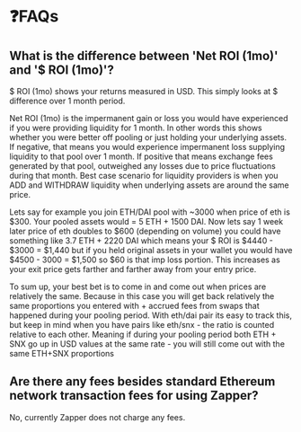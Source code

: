 # ❓FAQs

## What is the difference between 'Net ROI \(1mo\)' and '$ ROI \(1mo\)'?

$ ROI \(1mo\) shows your returns measured in USD. This simply looks at $ difference over 1 month period.

Net ROI \(1mo\) is the impermanent gain or loss you would have experienced if you were providing liquidity for 1 month. In other words this shows whether you were better off pooling or just holding your underlying assets. If negative, that means you would experience impermanent loss supplying liquidity to that pool over 1 month. If positive that means exchange fees generated by that pool, outweighed any losses due to price fluctuations during that month. Best case scenario for liquidity providers is when you ADD and WITHDRAW liquidity when underlying assets are around the same price.

Lets say for example you join ETH/DAI pool with ~3000 when price of eth is $300. Your pooled assets would = 5 ETH + 1500 DAI. Now lets say 1 week later price of eth doubles to $600 \(depending on volume\) you could have something like 3.7 ETH + 2220 DAI which means your $ ROI is $4440 - $3000 = $1,440 but if you held original assets in your wallet you would have $4500 - 3000 = $1,500 so $60 is that imp loss portion. This increases as your exit price gets farther and farther away from your entry price.

To sum up, your best bet is to come in and come out when prices are relatively the same. Because in this case you will get back relatively the same proportions you entered with + accrued fees from swaps that happened during your pooling period. With eth/dai pair its easy to track this, but keep in mind when you have pairs like eth/snx - the ratio is counted relative to each other. Meaning if during your pooling period both ETH + SNX go up in USD values at the same rate - you will still come out with the same ETH+SNX proportions

## Are there any fees besides standard Ethereum network transaction fees for using Zapper?

No, currently Zapper does not charge any fees.

